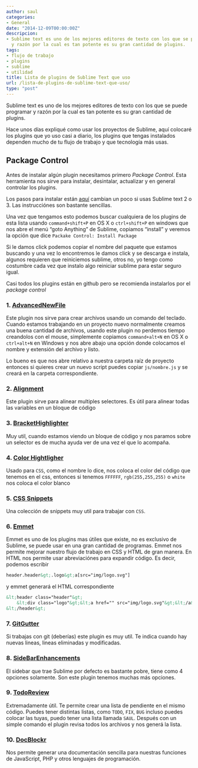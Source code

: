 ```yaml
---
author: saul
categories:
- General
date: "2014-12-09T00:00:00Z"
descripcion:
- Sublime text es uno de los mejores editores de texto con los que se puede programar
  y razón por la cual es tan potente es su gran cantidad de plugins.
tags:
- flujo de trabajo
- plugins
- sublime
- utilidad
title: Lista de plugins de Sublime Text que uso
url: /lista-de-plugins-de-sublime-text-que-uso/
type: "post"
---
```


Sublime text es uno de los mejores editores de texto con los que se puede programar y razón por la cual es tan potente es su gran cantidad de plugins.

Hace unos días expliqué como usar los proyectos de Sublime, aquí colocaré los plugins que yo uso casi a diario, los plugins que tengas instalados dependen mucho de tu flujo de trabajo y que tecnología más usas.  

## Package Control

Antes de instalar algún plugin necesitamos primero *Package Control*. Esta herramienta nos sirve para instalar, desintalar, actualizar y en general controlar los plugins.

Los pasos para instalar están [aquí][1] cambian un poco si usas Sublime text 2 o 3. Las instrucciónes son bastante sencillas.

Una vez que tengamos esto podemos buscar cualquiera de los plugins de esta lista usando `command+shift+P` en OS X o `ctrl+shift+P` en windows que nos abre el menú &#8220;goto Anything&#8221; de Sublime, copiamos &#8220;install&#8221; y veremos la opción que dice `Packake Control: Install Package`

Si le damos click podemos copiar el nombre del paquete que estamos buscando y una vez lo encontremos le damos click y se descarga e instala, algunos requieren que reiniciemos sublime, otros no, yo tengo como costumbre cada vez que instalo algo reiniciar sublime para estar seguro igual.

Casi todos los plugins están en github pero se recomienda instalarlos por el *package control*

### 1. [AdvancedNewFile][2]

Este plugin nos sirve para crear archivos usando un comando del teclado. Cuando estamos trabajando en un proyecto nuevo normalmente creamos una buena cantidad de archivos, usando este plugin no perdemos tiempo creandolos con el mouse, simplemente copiamos `command+alt+N` en OS X o `ctrl+alt+N` en Windows y nos abre abajo una opción donde colocamos el nombre y extensión del archivo y listo.

Lo bueno es que nos abre relativo a nuestra carpeta raíz de proyecto entonces si quieres crear un nuevo script puedes copiar `js/nombre.js` y se creará en la carpeta correspondiente.

### 2. [Alignment][3]

Este plugin sirve para alinear multiples selectores. Es útil para alinear todas las variables en un bloque de código

### 3. [BracketHighlighter][4]

Muy util, cuando estamos viendo un bloque de código y nos paramos sobre un selector es de mucha ayuda ver de una vez el que lo acompaña.

### 4. [Color Hightligher][5]

Usado para `CSS`, como el nombre lo dice, nos coloca el color del código que tenemos en el css, entonces si tenemos `FFFFFF`, `rgb(255,255,255)` o `white` nos coloca el color blanco

### 5. [CSS Snippets][6]

Una colección de snippets muy util para trabajar con `CSS`.

### 6. [Emmet][7]

Emmet es uno de los plugins mas útiles que existe, no es exclusivo de Sublime, se puede usar en una gran cantidad de programas. Emmet nos permite mejorar nuestro flujo de trabajo en CSS y HTML de gran manera. En HTML nos permite usar abreviaciónes para expandir código. Es decir, podemos escribir
```html
header.header&gt;.logo&gt;a[src="img/logo.svg"]
```

y emmet generará el HTML correspondiente

```html
&lt;header class="header"&gt;
    &lt;div class="logo"&gt;&lt;a href="" src="img/logo.svg"&gt;&lt;/a&gt;&lt;/div&gt;
&lt;/header&gt;
```

### 7. [GitGutter][8]

Si trabajas con git (deberías) este plugin es muy util. Te indica cuando hay nuevas lineas, lineas eliminadas y modificadas.

### 8. [SideBarEnhancements][9]

El sidebar que trae Sublime por defecto es bastante pobre, tiene como 4 opciones solamente. Son este plugin tenemos muchas más opciones.

### 9. [TodoReview][10]

Extremadamente útil. Te permite crear una lista de pendiente en el mismo código. Puedes tener distintas listas, como `TODO`, `FIX`, `BUG` incluso puedes colocar las tuyas, puedo tener una lista llamada `SAUL`. Después con un simple comando el plugin revisa todos los archivos y nos generá la lista.

### 10. [DocBlockr][11]

Nos permite generar una documentación sencilla para nuestras funciones de JavaScript, PHP y otros lenguajes de programación.

 [1]: https://sublime.wbond.net/installation
 [2]: https://github.com/skuroda/Sublime-AdvancedNewFile
 [3]: http://wbond.net/sublime_packages/alignment
 [4]: https://github.com/facelessuser/BracketHighlighter
 [5]: https://github.com/Monnoroch/ColorHighlighter
 [6]: https://github.com/joshnh/CSS-Snippets
 [7]: http://emmet.io/
 [8]: https://github.com/jisaacks/GitGutter
 [9]: https://github.com/titoBouzout/SideBarEnhancements
 [10]: https://sublime.wbond.net/packages/TodoReview
 [11]: https://github.com/spadgos/sublime-jsdocs